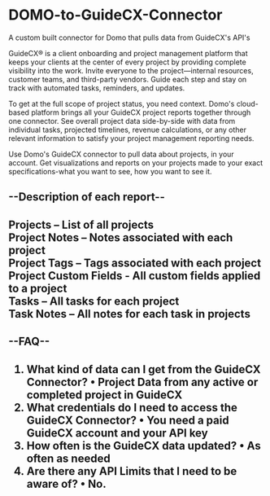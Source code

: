 # DOMO-to-GuideCX-Connector
A custom built connector for Domo that pulls data from GuideCX's API's

GuideCX® is a client onboarding and project management platform that keeps your clients at the center of every project by providing complete visibility into the work. Invite everyone to the project—internal resources, customer teams, and third-party vendors. Guide each step and stay on track with automated tasks, reminders, and updates.

To get at the full scope of project status, you need context. Domo's cloud-based platform brings all your GuideCX project reports together through one connector. See overall project data side-by-side with data from individual tasks, projected timelines, revenue calculations, or any other relevant information to satisfy your project management reporting needs.

Use Domo's GuideCX connector to pull data about projects, in your account. Get visualizations and reports on your projects made to your exact specifications-what you want to see, how you want to see it.

<h2>--Description of each report--<h2/>

Projects – List of all projects <br />
Project Notes – Notes associated with each project <br />
Project Tags – Tags associated with each project <br />
Project Custom Fields - All custom fields applied to a project <br />
Tasks – All tasks for each project<br />
Task Notes – All notes for each task in projects<br />



<h2>--FAQ--<h2/>

1.	What kind of data can I get from the GuideCX Connector?
•	Project Data from any active or completed project in GuideCX
2.	What credentials do I need to access the GuideCX Connector?
•	You need a paid GuideCX account and your API key
3.	How often is the GuideCX data updated?
•	As often as needed
4.	Are there any API Limits that I need to be aware of?
•	No.
